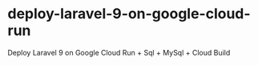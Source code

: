 # deploy-laravel-9-on-google-cloud-run
Deploy Laravel 9 on Google Cloud Run + Sql + MySql + Cloud Build
